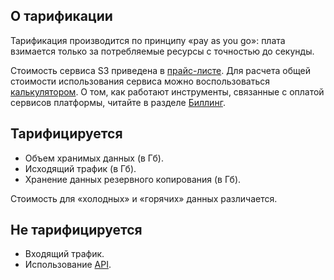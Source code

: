 ## О тарификации

Тарификация производится по принципу «pay as you go»: плата взимается только за потребляемые ресурсы с точностью до секунды.

Стоимость сервиса S3 приведена в [прайс-листе](https://mcs.mail.ru/pricelist). Для расчета общей стоимости использования сервиса можно воспользоваться [калькулятором](https://mcs.mail.ru/pricing). О том, как работают инструменты, связанные с оплатой сервисов платформы, читайте в разделе [Биллинг](/ru/additionals/billing).

## Тарифицируется

- Объем хранимых данных (в Гб).
- Исходящий трафик (в Гб).
- Хранение данных резервного копирования (в Гб).

<info>

Стоимость для «холодных» и «горячих» данных различается.

</info>

## Не тарифицируется

- Входящий трафик.
- Использование [API](../about-s3-api/).
